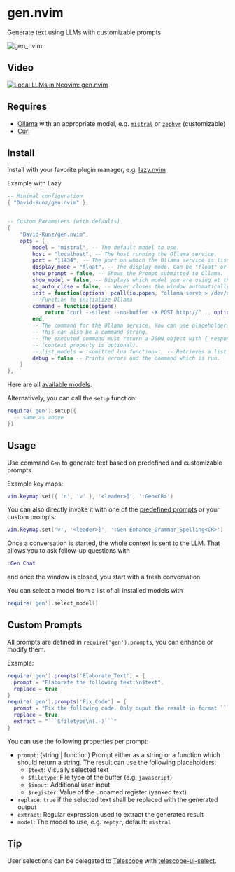 # gen.nvim

Generate text using LLMs with customizable prompts

![gen_nvim](https://github.com/David-Kunz/gen.nvim/assets/1009936/79f17157-9327-484a-811b-2d71ceb8fbe3)

## Video

[![Local LLMs in Neovim: gen.nvim](https://user-images.githubusercontent.com/1009936/273126287-7b5f2b40-c678-47c5-8f21-edf9516f6034.jpg)](https://youtu.be/FIZt7MinpMY?si=KChSuJJDyrcTdYiM)


## Requires

- [Ollama](https://ollama.ai/) with an appropriate model, e.g. [`mistral`](https://ollama.ai/library/mistral) or [`zephyr`](https://ollama.ai/library/zephyr) (customizable)
- [Curl](https://curl.se/)

## Install

Install with your favorite plugin manager, e.g. [lazy.nvim](https://github.com/folke/lazy.nvim)

Example with Lazy

```lua
-- Minimal configuration
{ "David-Kunz/gen.nvim" },

```

```lua

-- Custom Parameters (with defaults)
{
    "David-Kunz/gen.nvim",
    opts = {
        model = "mistral", -- The default model to use.
        host = "localhost", -- The host running the Ollama service.
        port = "11434", -- The port on which the Ollama service is listening.
        display_mode = "float", -- The display mode. Can be "float" or "split".
        show_prompt = false, -- Shows the Prompt submitted to Ollama.
        show_model = false, -- Displays which model you are using at the beginning of your chat session.
        no_auto_close = false, -- Never closes the window automatically.
        init = function(options) pcall(io.popen, "ollama serve > /dev/null 2>&1 &") end,
        -- Function to initialize Ollama
        command = function(options)
            return "curl --silent --no-buffer -X POST http://" .. options.host .. ":" .. options.port .. "/api/chat -d $body"
        end,
        -- The command for the Ollama service. You can use placeholders $prompt, $model and $body (shellescaped).
        -- This can also be a command string.
        -- The executed command must return a JSON object with { response, context }
        -- (context property is optional).
        -- list_models = '<omitted lua function>', -- Retrieves a list of model names
        debug = false -- Prints errors and the command which is run.
    }
},
```

Here are all [available models](https://ollama.ai/library).

Alternatively, you can call the `setup` function:

```lua
require('gen').setup({
  -- same as above
})
```



## Usage

Use command `Gen` to generate text based on predefined and customizable prompts.

Example key maps:

```lua
vim.keymap.set({ 'n', 'v' }, '<leader>]', ':Gen<CR>')
```

You can also directly invoke it with one of the [predefined prompts](./lua/gen/prompts.lua) or your custom prompts:

```lua
vim.keymap.set('v', '<leader>]', ':Gen Enhance_Grammar_Spelling<CR>')
```

Once a conversation is started, the whole context is sent to the LLM. That allows you to ask follow-up questions with

```lua
:Gen Chat
```

and once the window is closed, you start with a fresh conversation.

You can select a model from a list of all installed models with

```lua
require('gen').select_model()
```

## Custom Prompts

All prompts are defined in `require('gen').prompts`, you can enhance or modify them.

Example:
```lua
require('gen').prompts['Elaborate_Text'] = {
  prompt = "Elaborate the following text:\n$text",
  replace = true
}
require('gen').prompts['Fix_Code'] = {
  prompt = "Fix the following code. Only ouput the result in format ```$filetype\n...\n```:\n```$filetype\n$text\n```",
  replace = true,
  extract = "```$filetype\n(.-)```"
}
```

You can use the following properties per prompt:

- `prompt`: (string | function) Prompt either as a string or a function which should return a string. The result can use the following placeholders:
   - `$text`: Visually selected text
   - `$filetype`: File type of the buffer (e.g. `javascript`)
   - `$input`: Additional user input
   - `$register`: Value of the unnamed register (yanked text)
- `replace`: `true` if the selected text shall be replaced with the generated output
- `extract`: Regular expression used to extract the generated result
- `model`: The model to use, e.g. `zephyr`, default: `mistral`

## Tip

User selections can be delegated to [Telescope](https://github.com/nvim-telescope/telescope.nvim) with [telescope-ui-select](https://github.com/nvim-telescope/telescope-ui-select.nvim).
